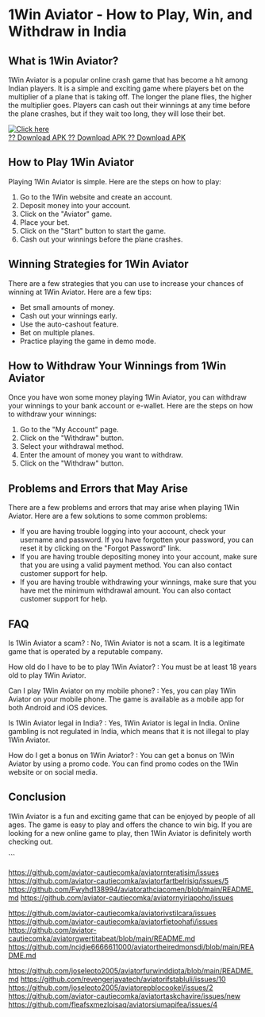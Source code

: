 # 1Win Aviator - How to Play, Win, and Withdraw in India

## What is 1Win Aviator?

1Win Aviator is a popular online crash game that has become a hit among
Indian players. It is a simple and exciting game where players bet on
the multiplier of a plane that is taking off. The longer the plane
flies, the higher the multiplier goes. Players can cash out their
winnings at any time before the plane crashes, but if they wait too
long, they will lose their bet.

[![Click
here](https://readscoops.com/wp-content/uploads/2023/03/Readscoop-aviator-1-1.jpg)](https://traff.sbs/deff)\
[?? Download APK ?? Download APK ?? Download
APK](https://traff.sbs/deff)

## How to Play 1Win Aviator

Playing 1Win Aviator is simple. Here are the steps on how to play:

1.  Go to the 1Win website and create an account.
2.  Deposit money into your account.
3.  Click on the "Aviator" game.
4.  Place your bet.
5.  Click on the "Start" button to start the game.
6.  Cash out your winnings before the plane crashes.

## Winning Strategies for 1Win Aviator

There are a few strategies that you can use to increase your chances of
winning at 1Win Aviator. Here are a few tips:

-   Bet small amounts of money.
-   Cash out your winnings early.
-   Use the auto-cashout feature.
-   Bet on multiple planes.
-   Practice playing the game in demo mode.

## How to Withdraw Your Winnings from 1Win Aviator

Once you have won some money playing 1Win Aviator, you can withdraw your
winnings to your bank account or e-wallet. Here are the steps on how to
withdraw your winnings:

1.  Go to the "My Account" page.
2.  Click on the "Withdraw" button.
3.  Select your withdrawal method.
4.  Enter the amount of money you want to withdraw.
5.  Click on the "Withdraw" button.

## Problems and Errors that May Arise

There are a few problems and errors that may arise when playing 1Win
Aviator. Here are a few solutions to some common problems:

-   If you are having trouble logging into your account, check your
    username and password. If you have forgotten your password, you can
    reset it by clicking on the "Forgot Password" link.
-   If you are having trouble depositing money into your account, make
    sure that you are using a valid payment method. You can also contact
    customer support for help.
-   If you are having trouble withdrawing your winnings, make sure that
    you have met the minimum withdrawal amount. You can also contact
    customer support for help.

## FAQ

Is 1Win Aviator a scam?
:   No, 1Win Aviator is not a scam. It is a legitimate game that is
    operated by a reputable company.

How old do I have to be to play 1Win Aviator?
:   You must be at least 18 years old to play 1Win Aviator.

Can I play 1Win Aviator on my mobile phone?
:   Yes, you can play 1Win Aviator on your mobile phone. The game is
    available as a mobile app for both Android and iOS devices.

Is 1Win Aviator legal in India?
:   Yes, 1Win Aviator is legal in India. Online gambling is not
    regulated in India, which means that it is not illegal to play 1Win
    Aviator.

How do I get a bonus on 1Win Aviator?
:   You can get a bonus on 1Win Aviator by using a promo code. You can
    find promo codes on the 1Win website or on social media.

## Conclusion

1Win Aviator is a fun and exciting game that can be enjoyed by people of
all ages. The game is easy to play and offers the chance to win big. If
you are looking for a new online game to play, then 1Win Aviator is
definitely worth checking out.

\`\`\`

https://github.com/aviator-cautiecomka/aviatornteratisim/issues
https://github.com/aviator-cautiecomka/aviatorfartbelrisig/issues/5
https://github.com/Fwyhd138994/aviatorathciacomen/blob/main/README.md
https://github.com/aviator-cautiecomka/aviatornyiriapoho/issues

https://github.com/aviator-cautiecomka/aviatorivstilcara/issues
https://github.com/aviator-cautiecomka/aviatorfietoohafi/issues
https://github.com/aviator-cautiecomka/aviatorgwertitabeat/blob/main/README.md
https://github.com/ncjdje6666611000/aviatortheiredmonsdi/blob/main/README.md

https://github.com/joseleoto2005/aviatorfurwinddipta/blob/main/README.md
https://github.com/revengerjavatech/aviatorifstabluli/issues/10
https://github.com/joseleoto2005/aviatorepblocookel/issues/2
https://github.com/aviator-cautiecomka/aviatortaskchavire/issues/new
https://github.com/fleafsxmezloisaq/aviatorsiumapifea/issues/4
